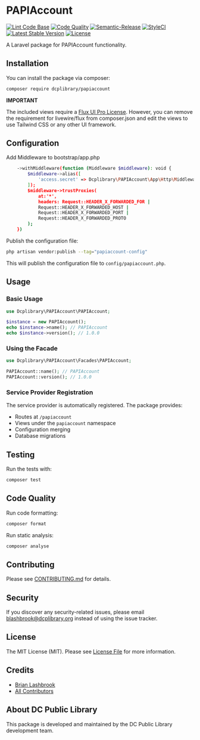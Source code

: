 # PAPIAccount

[![Lint Code Base](https://github.com/dcplibrary/papiaccount/actions/workflows/super-linter.yml/badge.svg)](https://github.com/dcplibrary/papiaccount/actions/workflows/super-linter.yml)
[![Code Quality](https://github.com/dcplibrary/papiaccount/actions/workflows/code-quality.yml/badge.svg)](https://github.com/dcplibrary/papiaccount/actions/workflows/code-quality.yml)
[![Semantic-Release](https://github.com/dcplibrary/papiaccount/actions/workflows/release.yml/badge.svg)](https://github.com/dcplibrary/papiaccount/actions/workflows/release.yml)
[![StyleCI](https://github.styleci.io/repos/1060880657/shield?branch=main)](https://github.styleci.io/repos/1060880657?branch=main)
[![Latest Stable Version](https://poser.pugx.org/dcplibrary/papiaccount/v/stable)](https://packagist.org/packages/dcplibrary/papiaccount)
[![License](https://poser.pugx.org/dcplibrary/papiaccount/license)](https://packagist.org/packages/dcplibrary/papiaccount)

A Laravel package for PAPIAccount functionality.

## Installation

You can install the package via composer:

```bash
composer require dcplibrary/papiaccount
```
**IMPORTANT**
  
  The included views require a [Flux UI Pro License](https://fluxui.dev).  However, you can remove the requirement for   livewire/flux from composer.json and edit the views to use Tailwind CSS or any other UI framework.

## Configuration

Add Middleware to bootstrap/app.php
````bash
    ->withMiddleware(function (Middleware $middleware): void {
        $middleware->alias([
            'access.secret' => Dcplibrary\PAPIAccount\App\Http\Middleware\AccessSecret::class,
        ]);
        $middleware->trustProxies(
            at:'*',
            headers: Request::HEADER_X_FORWARDED_FOR |
            Request::HEADER_X_FORWARDED_HOST |
            Request::HEADER_X_FORWARDED_PORT |
            Request::HEADER_X_FORWARDED_PROTO
        );
    })
````

Publish the configuration file:

```bash
php artisan vendor:publish --tag="papiaccount-config"
```

This will publish the configuration file to `config/papiaccount.php`.

## Usage

### Basic Usage

```php
use Dcplibrary\PAPIAccount\PAPIAccount;

$instance = new PAPIAccount();
echo $instance->name(); // PAPIAccount
echo $instance->version(); // 1.0.0
```

### Using the Facade

```php
use Dcplibrary\PAPIAccount\Facades\PAPIAccount;

PAPIAccount::name(); // PAPIAccount
PAPIAccount::version(); // 1.0.0
```

### Service Provider Registration

The service provider is automatically registered. The package provides:

- Routes at `/papiaccount`
- Views under the `papiaccount` namespace
- Configuration merging
- Database migrations

## Testing

Run the tests with:

```bash
composer test
```

## Code Quality

Run code formatting:

```bash
composer format
```

Run static analysis:

```bash
composer analyse
```

## Contributing

Please see [CONTRIBUTING.md](CONTRIBUTING.md) for details.

## Security

If you discover any security-related issues, please email blashbrook@dcplibrary.org instead of using the issue tracker.

## License

The MIT License (MIT). Please see [License File](LICENSE.md) for more information.

## Credits

- [Brian Lashbrook](https://github.com/blashbrook)
- [All Contributors](../../contributors)

## About DC Public Library

This package is developed and maintained by the DC Public Library development team.

